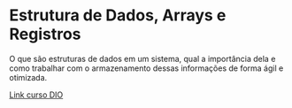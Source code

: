 # Estrutura de Dados, Arrays e Registros

O que são estruturas de dados em um sistema, qual a importância dela e como trabalhar com o armazenamento dessas informações de forma ágil e otimizada.

[Link curso DIO](https://web.dio.me/course/aprenda-o-que-sao-estrutura-de-dados-e-algoritmos/learning/a99f9576-69e9-4187-b3a7-e7ada5e5d6ad?back=/track/gft-start-4-java)